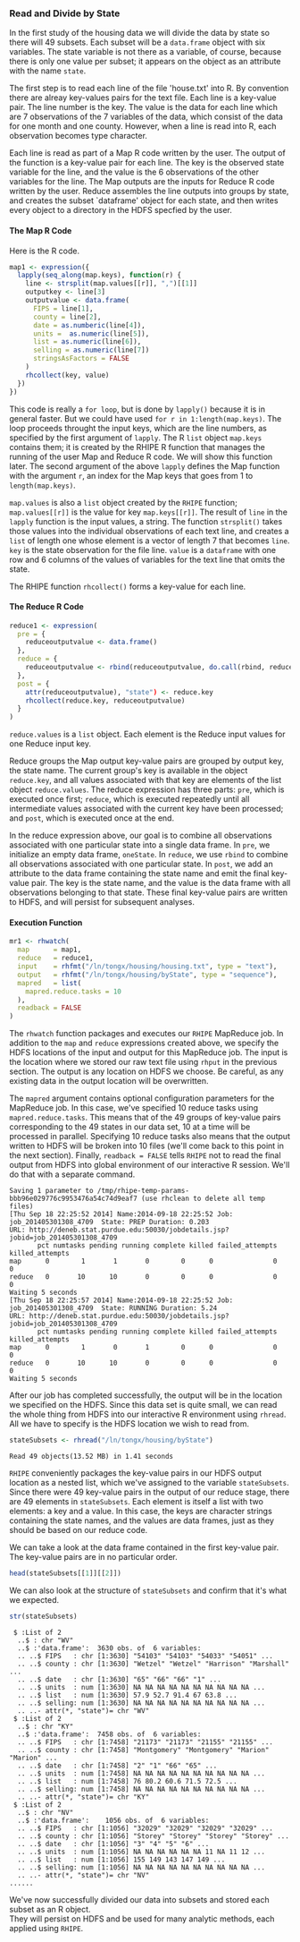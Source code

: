 ### Read and Divide by State ###

In the first study of the housing data we will divide the data by state so
there will 49 subsets. Each subset will be a `data.frame` object with six
variables. The state variable is not there as a variable, of course, because
there is only one value per subset; it appears on the object as an attribute
with the name `state`.

The first step is to read each line of the file 'house.txt' into R. By
convention there are alreay key-values pairs for the text file.
Each line is a key-value pair. The line number is the key. The value is the
data for each line which are 7 observations of the 7 variables of the data,
which consist of the data for one month and one county. However, when a line is
read into R, each observation becomes type character.

Each line is read as part of a Map R code written by the user.
The output of the function is a
key-value pair for each line. The key is the observed state variable for the
line, and the value is the 6 observations of the other variables for the line.
The Map outputs are the inputs for Reduce R code written by the user.
Reduce assembles the line outputs into groups by state, and creates the
subset `dataframe' object for each state, and then writes every object to a
directory in the HDFS specfied by the user.


#### The Map R Code ####

Here is the R code.


```r
map1 <- expression({
  lapply(seq_along(map.keys), function(r) {
    line <- strsplit(map.values[[r]], ",")[[1]]
    outputkey <- line[3]
    outputvalue <- data.frame(
	  FIPS = line[1], 
	  county = line[2],
	  date = as.numberic(line[4]), 
	  units =  as.numeric(line[5]), 
	  list = as.numeric(line[6]), 
	  selling = as.numeric(line[7])  
	  stringsAsFactors = FALSE
	)
    rhcollect(key, value)
  })
})
```
This code is really a `for loop`, but is done by `lapply()` because it is in
general faster. But we could have used `for r in 1:length(map.keys)`.
The loop proceeds throught the input keys, which are the line numbers, as
specified by the first argument of `lapply`. The R `list` object `map.keys`
contains them; it is created by the RHIPE R function that manages the running
of the user Map and Reduce R code. We will show this function later. The
second argument of the above `lapply` defines the Map function with the
argument `r`, an index for the Map keys that goes from 1 to `length(map.keys)`. 

`map.values` is also a `list` object created by the `RHIPE` function;
`map.values[[r]]` is the value for key `map.keys[[r]]`.
The result of `line` in the `lapply` function is the input values, a
string.  The function `strsplit()` takes those values into the individual
observations of each text line, and creates a `list` of length one whose
element is a vector of length 7 that becomes `line`. `key` is the state
observation for the file line. `value` is a `dataframe` with one row and 6
columns of the values of variables for the text line that omits the state.

The RHIPE function `rhcollect()` forms a key-value for each line.

#### The Reduce R Code ####


```r
reduce1 <- expression(
  pre = {
    reduceoutputvalue <- data.frame()
  },
  reduce = {
    reduceoutputvalue <- rbind(reduceoutputvalue, do.call(rbind, reduce.values))
  },
  post = {
    attr(reduceoutputvalue), "state") <- reduce.key
    rhcollect(reduce.key, reduceoutputvalue)
  }
)
```

`reduce.values` is a `list` object. Each element is the Reduce input values for
one Reduce input key.

Reduce groups the Map output key-value pairs are grouped by output key,
the state name.  The current group's key is available in the object `reduce.key`, and all values associated with that key
are elements of the list object `reduce.values`.  The reduce expression has three parts: `pre`, which is 
executed once first; `reduce`, which is executed repeatedly until all intermediate values associated with
the current key have been processed; and `post`, which is executed once at the end.  

In the reduce expression above, our goal is to combine all observations associated with one particular
state into a single data frame.  In `pre`, we initialize an empty data frame, `oneState`.  In `reduce`, 
we use `rbind`
to combine all observations associated with one particular state.  In `post`, we add an attribute to the
data frame containing the state name and emit the final key-value
pair.  The key is the state name, and the value is the data frame with all observations belonging to
that state.  These final key-value pairs are written to HDFS, and will persist for subsequent analyses.

#### Execution Function ####


```r
mr1 <- rhwatch(
  map      = map1,
  reduce   = reduce1,
  input    = rhfmt("/ln/tongx/housing/housing.txt", type = "text"),
  output   = rhfmt("/ln/tongx/housing/byState", type = "sequence"),
  mapred   = list(
    mapred.reduce.tasks = 10
  ),
  readback = FALSE
)
```

The `rhwatch` function packages and executes our `RHIPE` MapReduce job.  In addition to the `map` and
`reduce` expressions created above, we specify the HDFS locations of the input and output for this
MapReduce job.  The input is the location where we stored our raw text file using `rhput` in the
previous section.  The output is any location on HDFS we choose.  Be careful, as any existing data
in the output location will be overwritten.

The `mapred` argument contains optional configuration parameters for the MapReduce job.  In this
case, we've specified 10 reduce tasks using `mapred.reduce.tasks`.  This means that of the 49 groups
of key-value pairs corresponding to the 49 states in our data set, 10 at a time will be processed
in parallel.  Specifying 10 reduce tasks also means that the output written to HDFS will be broken
into 10 files (we'll come back to this point in the next section).  Finally, `readback = FALSE` 
tells `RHIPE` not to read the final output from HDFS into global environment of our interactive R 
session.  We'll do that with a separate command. 

```
Saving 1 parameter to /tmp/rhipe-temp-params-bbb96e029776c9953476a54c74d9eaf7 (use rhclean to delete all temp files)
[Thu Sep 18 22:25:52 2014] Name:2014-09-18 22:25:52 Job: job_201405301308_4709  State: PREP Duration: 0.203
URL: http://deneb.stat.purdue.edu:50030/jobdetails.jsp?jobid=job_201405301308_4709
       pct numtasks pending running complete killed failed_attempts killed_attempts
map      0        1       1       0        0      0               0               0
reduce   0       10      10       0        0      0               0               0
Waiting 5 seconds
[Thu Sep 18 22:25:57 2014] Name:2014-09-18 22:25:52 Job: job_201405301308_4709  State: RUNNING Duration: 5.24
URL: http://deneb.stat.purdue.edu:50030/jobdetails.jsp?jobid=job_201405301308_4709
       pct numtasks pending running complete killed failed_attempts killed_attempts
map      0        1       0       1        0      0               0               0
reduce   0       10      10       0        0      0               0               0
Waiting 5 seconds
``` 

After our job has completed successfully, the output will be in the location we specified on the HDFS.
Since this data set is quite small, we can read the whole thing from HDFS into our interactive R
environment using `rhread`.  All we have to specify is the HDFS location we wish to read from.


```r
stateSubsets <- rhread("/ln/tongx/housing/byState")
```
```
Read 49 objects(13.52 MB) in 1.41 seconds
```

`RHIPE` conveniently packages the key-value pairs in our HDFS output location as a nested list, which we've
assigned to the variable `stateSubsets`.  Since there were 49 key-value pairs in the output of our reduce
stage, there are 49 elements in `stateSubsets`.  Each element is itself a list with two elements: a key
and a value.  In this case, the keys are character strings containing the state names, and the 
values are data frames, just as they should be based on our reduce code.

We can take a look at the data frame contained in the first key-value pair.  The key-value pairs
are in no particular order.    


```r
head(stateSubsets[[1]][[2]])
```

We can also look at the structure of `stateSubsets` and confirm that it's what we expected.


```r
str(stateSubsets)
```

```
 $ :List of 2
  ..$ : chr "WV"
  ..$ :'data.frame':  3630 obs. of  6 variables:
  .. ..$ FIPS   : chr [1:3630] "54103" "54103" "54033" "54051" ...
  .. ..$ county : chr [1:3630] "Wetzel" "Wetzel" "Harrison" "Marshall" ...
  .. ..$ date   : chr [1:3630] "65" "66" "66" "1" ...
  .. ..$ units  : num [1:3630] NA NA NA NA NA NA NA NA NA NA ...
  .. ..$ list   : num [1:3630] 57.9 52.7 91.4 67 63.8 ...
  .. ..$ selling: num [1:3630] NA NA NA NA NA NA NA NA NA NA ...
  .. ..- attr(*, "state")= chr "WV"
 $ :List of 2
  ..$ : chr "KY"
  ..$ :'data.frame':  7458 obs. of  6 variables:
  .. ..$ FIPS   : chr [1:7458] "21173" "21173" "21155" "21155" ...
  .. ..$ county : chr [1:7458] "Montgomery" "Montgomery" "Marion" "Marion" ...
  .. ..$ date   : chr [1:7458] "2" "1" "66" "65" ...
  .. ..$ units  : num [1:7458] NA NA NA NA NA NA NA NA NA NA ...
  .. ..$ list   : num [1:7458] 76 80.2 60.6 71.5 72.5 ...
  .. ..$ selling: num [1:7458] NA NA NA NA NA NA NA NA NA NA ...
  .. ..- attr(*, "state")= chr "KY"
 $ :List of 2
  ..$ : chr "NV"
  ..$ :'data.frame':	1056 obs. of  6 variables:
  .. ..$ FIPS   : chr [1:1056] "32029" "32029" "32029" "32029" ...
  .. ..$ county : chr [1:1056] "Storey" "Storey" "Storey" "Storey" ...
  .. ..$ date   : chr [1:1056] "3" "4" "5" "6" ...
  .. ..$ units  : num [1:1056] NA NA NA NA NA NA 11 NA 11 12 ...
  .. ..$ list   : num [1:1056] 155 149 143 147 149 ...
  .. ..$ selling: num [1:1056] NA NA NA NA NA NA NA NA NA NA ...
  .. ..- attr(*, "state")= chr "NV"
......
```

We've now successfully divided our data into subsets and stored each subset as an R object.  
They will persist on HDFS and be used for many analytic methods, each applied using `RHIPE`. 


